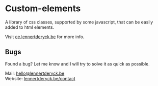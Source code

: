 # Custom-elements
A library of css classes, supported by some javascript, that can be easily added to html elements.

Visit <a href="https://ce.lennertderyck.be" rel="noopener" target="_blank">ce.lennertderyck.be</a> for more info.

## Bugs
Found a bug? Let me know and I will try to solve it as quick as possible.

Mail: <a href="mailto:hello@lennertderyck.be?subject=Custom elements - Bug">hello@lennertderyck.be</a><br>
Website: <a href="https://lennertderyck.be/contact" rel="noopener" target="_blank">lennertderyck.be/contact</a>
